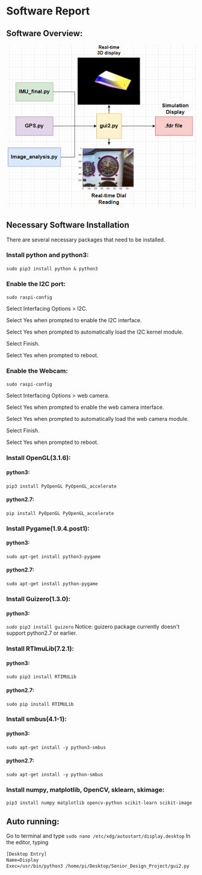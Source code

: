 # Software Report
## Software Overview:
![](Software_Overview.PNG)

## Necessary Software Installation

There are several necessary packages that need to be installed.

### Install python and python3: 

`sudo pip3 install python & python3`

### Enable the I2C port:

`sudo raspi-config`

Select Interfacing Options > I2C.

Select Yes when prompted to enable the I2C interface.

Select Yes when prompted to automatically load the I2C kernel module.

Select Finish.

Select Yes when prompted to reboot.

### Enable the Webcam:

`sudo raspi-config`

Select Interfacing Options > web camera.

Select Yes when prompted to enable the web camera interface.

Select Yes when prompted to automatically load the web camera module.

Select Finish.

Select Yes when prompted to reboot.

### Install OpenGL(3.1.6):
#### python3:
`pip3 install PyOpenGL PyOpenGL_accelerate`
#### python2.7:
`pip install PyOpenGL PyOpenGL_accelerate`

### Install Pygame(1.9.4.post1):
#### python3:
`sudo apt-get install python3-pygame`
#### python2.7:
`sudo apt-get install python-pygame `

### Install Guizero(1.3.0):
#### python3:
`sudo pip3 install guizero`
Notice: guizero package currently doesn't support python2.7 or earlier.

### Install RTImuLib(7.2.1):
#### python3:
`sudo pip3 install RTIMULib`
#### python2.7:
`sudo pip install RTIMULib`

### Install smbus(4.1-1):
#### python3:
`sudo apt-get install -y python3-smbus`
#### python2.7:
`sudo apt-get install -y python-smbus`

### Install numpy, matplotlib, OpenCV, sklearn, skimage:
```
pip3 install numpy matplotlib opencv-python scikit-learn scikit-image
```

## Auto running:
Go to terminal and type `sudo nano /etc/xdg/autostart/display.desktop`
In the editor, typing
```
[Desktop Entry]
Name=Display
Exec=/usr/bin/python3 /home/pi/Desktop/Senior_Design_Project/gui2.py
```
